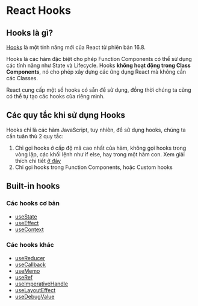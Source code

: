 # React Hooks

## Hooks là gì?

[Hooks](https://reactjs.org/docs/hooks-overview.html) là một tính năng mới của React từ phiên bản 16.8.

Hooks là các hàm đặc biệt cho phép Function Components có thể sử dụng các tính năng như State và Lifecycle. Hooks **không hoạt động trong Class Components**, nó cho phép xây dựng các ứng dụng React mà không cần các Classes.

React cung cấp một số hooks có sẵn để sử dụng, đồng thời chúng ta cũng có thể tự tạo các hooks của riêng mình.

## Các quy tắc khi sử dụng Hooks

Hooks chỉ là các hàm JavaScript, tuy nhiên, để sử dụng hooks, chúng ta cần tuân thủ 2 quy tắc:

1. Chỉ gọi hooks ở cấp độ mã cao nhất của hàm, không gọi hooks trong vòng lặp, các khối lệnh như if else, hay trong một hàm con. Xem giải thích chi tiết [ở đây](https://reactjs.org/docs/hooks-rules.html#explanation)
2. Chỉ gọi hooks trong Function Components, hoặc Custom hooks

## Built-in hooks

### Các hooks cơ bản

-   [useState](https://reactjs.org/docs/hooks-reference.html#usestate)
-   [useEffect](https://reactjs.org/docs/hooks-reference.html#useeffect)
-   [useContext](https://reactjs.org/docs/hooks-reference.html#usecontext)

### Các hooks khác

-   [useReducer](https://reactjs.org/docs/hooks-reference.html#usestate)
-   [useCallback](https://reactjs.org/docs/hooks-reference.html#usecallback)
-   [useMemo](https://reactjs.org/docs/hooks-reference.html#usememo)
-   [useRef](https://reactjs.org/docs/hooks-reference.html#useref)
-   [useImperativeHandle](https://reactjs.org/docs/hooks-reference.html#useimperativehandle)
-   [useLayoutEffect](https://reactjs.org/docs/hooks-reference.html#uselayouteffect)
-   [useDebugValue](https://reactjs.org/docs/hooks-reference.html#usedebugvalue)
